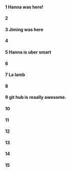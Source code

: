 #### 1 Hanna was here!
#### 2
#### 3 Jiming was here
#### 4
#### 5 Hanna is uber smart
#### 6
#### 7 La lamb
#### 8
#### 9 git hub is reaally awesome.
#### 10
#### 11
#### 12
#### 13
#### 14
#### 15